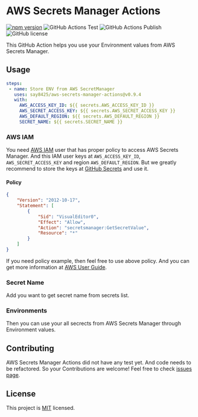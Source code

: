 # AWS Secrets Manager Actions

[![npm version](https://img.shields.io/npm/v/aws-secrets-manager-actions?color=cb3837&logo=npm)](https://www.npmjs.com/package/aws-secrets-manager-actions)
![GitHub Actions Test](https://github.com/say8425/aws-secrets-manager-actions/workflows/Test/badge.svg)
![GitHub Actions Publish](https://github.com/say8425/aws-secrets-manager-actions/workflows/Publish/badge.svg)
![GitHub license](https://img.shields.io/badge/license-MIT-blue.svg)

This GitHub Action helps you use your Environment values from AWS Secrets Manager.

## Usage

```yaml
steps:
 - name: Store ENV from AWS SecretManager
   uses: say8425/aws-secrets-manager-actions@v0.9.4
   with:
     AWS_ACCESS_KEY_ID: ${{ secrets.AWS_ACCESS_KEY_ID }}
     AWS_SECRET_ACCESS_KEY: ${{ secrets.AWS_SECRET_ACCESS_KEY }}
     AWS_DEFAULT_REGION: ${{ secrets.AWS_DEFAULT_REGION }}
     SECRET_NAME: ${{ secrets.SECRET_NAME }}
```

### AWS IAM

You need [AWS IAM](https://aws.amazon.com/iam) user that has proper policy to access AWS Secrets Manager. And this IAM user keys at `AWS_ACCESS_KEY_ID`, `AWS_SECRET_ACCESS_KEY` and region `AWS_DEFAULT_REGION`. But we greatly recommend to store the keys at [GitHub Secrets](https://help.github.com/en/actions/automating-your-workflow-with-github-actions/creating-and-using-encrypted-secrets) and use it.

#### Policy

```json
{
    "Version": "2012-10-17",
    "Statement": [
        {
            "Sid": "VisualEditor0",
            "Effect": "Allow",
            "Action": "secretsmanager:GetSecretValue",
            "Resource": "*"
        }
    ]
}
```

If you need policy example, then feel free to use above policy. And you can get more information at [AWS User Guide](https://docs.aws.amazon.com/secretsmanager/latest/userguide/auth-and-access_identity-based-policies.html#permissions_grant-get-secret-value-to-one-secret).


### Secret Name

Add you want to get secret name from secrets list.

### Environments

Then you can use your all secrects from AWS Secrets Manager through Environment values.

## Contributing

AWS Secrets Manager Actions did not have any test yet. And code needs to be refactored.
So your Contributions are welcome! Feel free to check [issues page](https://github.com/say8425/aws-secrets-manager-action/issues).

## License

This project is [MIT](https://github.com/say8425/aws-secrets-manager-action/blob/master/LICENSE) licensed.
